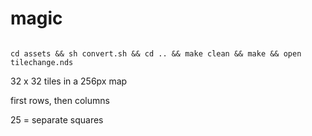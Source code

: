 # magic 

```

cd assets && sh convert.sh && cd .. && make clean && make && open tilechange.nds

```


32 x 32 tiles in a 256px map

first rows, then columns


25 = separate squares